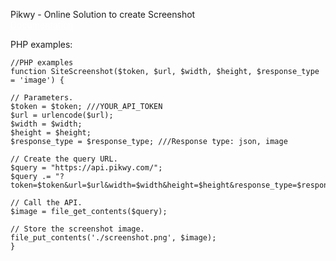 Pikwy - Online Solution to create Screenshot <br>
<a style="color:white" href="https://pikwy.com/api.html">Documentation</a><br>

PHP examples:<br>

	//PHP examples
	function SiteScreenshot($token, $url, $width, $height, $response_type = 'image') {

	// Parameters.
	$token = $token; ///YOUR_API_TOKEN
	$url = urlencode($url);
	$width = $width;
	$height = $height;
	$response_type = $response_type; ///Response type: json, image

	// Create the query URL.
	$query = "https://api.pikwy.com/";
	$query .= "?token=$token&url=$url&width=$width&height=$height&response_type=$response_type";

	// Call the API.
	$image = file_get_contents($query);

	// Store the screenshot image.
	file_put_contents('./screenshot.png', $image);
	}
